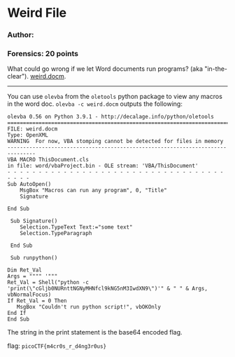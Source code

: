 # Weird File
### Author: 
### Forensics: 20 points

 What could go wrong if we let Word documents run programs? (aka "in-the-clear"). [weird.docm](weird.docm).

---

You can use `olevba` from the `oletools` python package to view any macros in the word doc. `olevba -c weird.docm` outputs the following:

```
olevba 0.56 on Python 3.9.1 - http://decalage.info/python/oletools
===============================================================================
FILE: weird.docm
Type: OpenXML
WARNING  For now, VBA stomping cannot be detected for files in memory
-------------------------------------------------------------------------------
VBA MACRO ThisDocument.cls 
in file: word/vbaProject.bin - OLE stream: 'VBA/ThisDocument'
- - - - - - - - - - - - - - - - - - - - - - - - - - - - - - - - - - - - - - - 
Sub AutoOpen()
    MsgBox "Macros can run any program", 0, "Title"
    Signature

End Sub
 
 Sub Signature()
    Selection.TypeText Text:="some text"
    Selection.TypeParagraph
    
 End Sub
 
 Sub runpython()

Dim Ret_Val
Args = """" '"""
Ret_Val = Shell("python -c 'print(\"cGljb0NURnttNGNyMHNfcl9kNG5nM3IwdXN9\")'" & " " & Args, vbNormalFocus)
If Ret_Val = 0 Then
   MsgBox "Couldn't run python script!", vbOKOnly
End If
End Sub
```

The string in the print statement is the base64 encoded flag.

flag: `picoCTF{m4cr0s_r_d4ng3r0us}`
